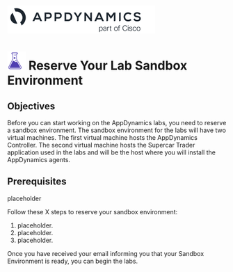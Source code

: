 ![APPD LOGO](./assets/images/appd-logo.png)

![Lab Icon](./assets/images/lab-setup-icon.png) Reserve Your Lab Sandbox Environment
=========================================================================

## Objectives

Before you can start working on the AppDynamics labs, you need to reserve a sandbox environment.  The sandbox environment for the labs will have two virtual machines.  The first virtual machine hosts the AppDynamics Controller.  The second virtual machine hosts the Supercar Trader application used in the labs and will be the host where you will install the AppDynamics agents.

## Prerequisites

placeholder

Follow these X steps to reserve your sandbox environment:

1. placeholder.
2. placeholder.
3. placeholder.

Once you have received your email informing you that your Sandbox Environment is ready, you can begin the labs.

